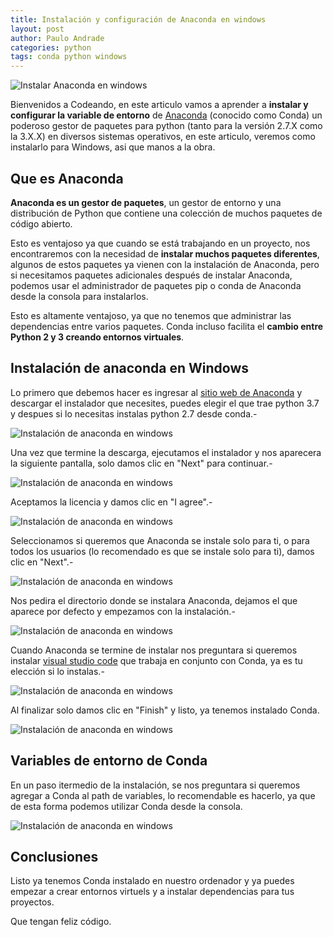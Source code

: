 ```yaml
---
title: Instalación y configuración de Anaconda en windows
layout: post
author: Paulo Andrade
categories: python
tags: conda python windows
---
```


![Instalar Anaconda en windows](/img/python.jpg)

Bienvenidos a Codeando, en este articulo vamos a aprender a **instalar y configurar la variable de entorno** de [Anaconda](https://anaconda.org/) (conocido como Conda) un poderoso gestor de paquetes para python (tanto para la versión 2.7.X como la 3.X.X) en diversos sistemas operativos, en este articulo, veremos como instalarlo para Windows, asi que manos a la obra.

## Que es Anaconda

**Anaconda es un gestor de paquetes**, un gestor de entorno y una distribución de Python que contiene una colección de muchos paquetes de código abierto.

Esto es ventajoso ya que cuando se está trabajando en un proyecto, nos encontraremos con la necesidad de **instalar muchos paquetes diferentes**, algunos de estos paquetes ya vienen con la instalación de Anaconda, pero si necesitamos paquetes adicionales después de instalar Anaconda, podemos usar el administrador de paquetes pip o conda de Anaconda desde la consola para instalarlos.

Esto es altamente ventajoso, ya que no tenemos que administrar las dependencias entre varios paquetes. Conda incluso facilita el **cambio entre Python 2 y 3 creando entornos virtuales**.

## Instalación de anaconda en Windows

Lo primero que debemos hacer es ingresar al [sitio web de Anaconda](https://www.anaconda.com/distribution/#download-section) y descargar el instalador que necesites, puedes elegir el que trae python 3.7 y despues si lo necesitas instalas python 2.7 desde conda.-

![Instalación de anaconda en windows](/img/conda1.jpg)

Una vez que termine la descarga, ejecutamos el instalador y nos aparecera la siguiente pantalla, solo damos clic en "Next" para continuar.-

![Instalación de anaconda en windows](/img/conda2.jpg)

Aceptamos la licencia y damos clic en "I agree".-

![Instalación de anaconda en windows](/img/conda3.jpg)

Seleccionamos si queremos que Anaconda se instale solo para ti, o para todos los usuarios (lo recomendado es que se instale solo para ti), damos clic en "Next".-

![Instalación de anaconda en windows](/img/conda4.jpg)

Nos pedira el directorio donde se instalara Anaconda, dejamos el que aparece por defecto y empezamos con la instalación.-

![Instalación de anaconda en windows](/img/conda5.jpg)

Cuando Anaconda se termine de instalar nos preguntara si queremos instalar [visual studio code](https://code.visualstudio.com/) que trabaja en conjunto con Conda, ya es tu elección si lo instalas.-

![Instalación de anaconda en windows](/img/conda6.jpg)

Al finalizar solo damos clic en "Finish" y listo, ya tenemos instalado Conda.

![Instalación de anaconda en windows](/img/conda7.jpg)

## Variables de entorno de Conda

En un paso itermedio de la instalación, se nos preguntara si queremos agregar a Conda al path de variables, lo recomendable es hacerlo, ya que de esta forma podemos utilizar Conda desde la consola.

![Instalación de anaconda en windows](/img/conda_path.jpg)

## Conclusiones

Listo ya tenemos Conda instalado en nuestro ordenador y ya puedes empezar a crear entornos virtuels y a instalar dependencias para tus proyectos.

Que tengan feliz código.